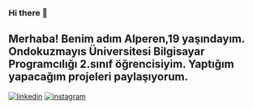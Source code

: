### Hi there 👋
## Merhaba! Benim adım Alperen,19 yaşındayım. Ondokuzmayıs Üniversitesi Bilgisayar Programcılığı 2.sınıf öğrencisiyim. Yaptığım yapacağım projeleri paylaşıyorum.

[![linkedin](https://img.shields.io/badge/Linkedin-000000?style=for-the-badge&logo=Linkedin&logoColor=white)](https://www.linkedin.com/in/alperenpeynir/)
[![instagram](https://img.shields.io/badge/İnstagram-000000?style=for-the-badge&logo=Linkedin&logoColor=white)](https://www.instagram.com/alperenpeynir)


<!--
**alperenpeynir/alperenpeynir** is a ✨ _special_ ✨ repository because its `README.md` (this file) appears on your GitHub profile.

Here are some ideas to get you started:

- 🔭 I’m currently working on ...
- 🌱 I’m currently learning ...
- 👯 I’m looking to collaborate on ...
- 🤔 I’m looking for help with ...
- 💬 Ask me about ...
- 📫 How to reach me: ...
- 😄 Pronouns: ...
- ⚡ Fun fact: ...
-->
